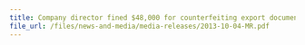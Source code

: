 ```yaml
---
title: Company director fined $48,000 for counterfeiting export documents 
file_url: /files/news-and-media/media-releases/2013-10-04-MR.pdf
---
```

